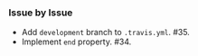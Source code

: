 ### Issue by Issue

 * Add `development` branch to `.travis.yml`. #35.
 * Implement `end` property. #34.
